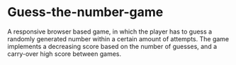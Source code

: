 # Guess-the-number-game
A responsive browser based game, in which the player has to guess a randomly generated number within a certain amount of attempts. The game implements a decreasing score based on the number of guesses, and a carry-over high score between games. 
